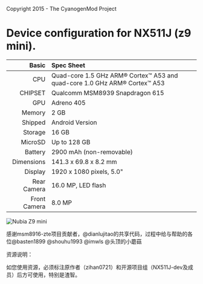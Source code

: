 Copyright 2015 - The CyanogenMod Project

Device configuration for NX511J (z9 mini).
=====================================

Basic   | Spec Sheet
-------:|:-------------------------
CPU     | Quad-core 1.5 GHz ARM® Cortex™ A53 and quad-core 1.0 GHz ARM® Cortex™ A53
CHIPSET | Qualcomm MSM8939 Snapdragon 615
GPU     | Adreno 405
Memory  | 2 GB
Shipped |Android Version | 5.0.1
Storage | 16 GB
MicroSD | Up to 128 GB
Battery | 2900 mAh (non-removable)
Dimensions | 141.3 x 69.8 x 8.2 mm
Display | 1920 x 1080 pixels, 5.0"
Rear Camera  | 16.0 MP, LED flash
Front Camera | 8.0 MP

![Nubia Z9 mini](http://2f.zol-img.com.cn/product/150_1200x900/331/cedikbw4OVLc2.jpg "Nubia Z9 mini")

感谢msm8916-zte项目贡献者，@dianlujitao的共享代码，过程中给与帮助的各位@basten1899 @shouhu1993 @imwls @头顶的小蘑菇

资源说明：

如您使用资源，必须标注原作者（zihan0721）和开源项目组（NX511J-dev及成员）后方可使用，特别是渣智。
